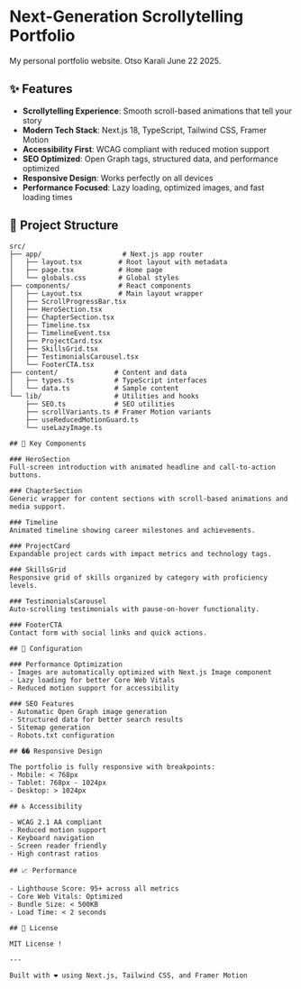 # Next-Generation Scrollytelling Portfolio

My personal portfolio website. Otso Karali June 22 2025.

## ✨ Features

- **Scrollytelling Experience**: Smooth scroll-based animations that tell your story
- **Modern Tech Stack**: Next.js 18, TypeScript, Tailwind CSS, Framer Motion
- **Accessibility First**: WCAG compliant with reduced motion support
- **SEO Optimized**: Open Graph tags, structured data, and performance optimized
- **Responsive Design**: Works perfectly on all devices
- **Performance Focused**: Lazy loading, optimized images, and fast loading times

## 📁 Project Structure

```
src/
├── app/                    # Next.js app router
│   ├── layout.tsx         # Root layout with metadata
│   ├── page.tsx           # Home page
│   └── globals.css        # Global styles
├── components/            # React components
│   ├── Layout.tsx         # Main layout wrapper
│   ├── ScrollProgressBar.tsx
│   ├── HeroSection.tsx
│   ├── ChapterSection.tsx
│   ├── Timeline.tsx
│   ├── TimelineEvent.tsx
│   ├── ProjectCard.tsx
│   ├── SkillsGrid.tsx
│   ├── TestimonialsCarousel.tsx
│   └── FooterCTA.tsx
├── content/              # Content and data
│   ├── types.ts          # TypeScript interfaces
│   └── data.ts           # Sample content
└── lib/                  # Utilities and hooks
    ├── SEO.ts            # SEO utilities
    ├── scrollVariants.ts # Framer Motion variants
    ├── useReducedMotionGuard.ts
    └── useLazyImage.ts

## 🎯 Key Components

### HeroSection
Full-screen introduction with animated headline and call-to-action buttons.

### ChapterSection
Generic wrapper for content sections with scroll-based animations and media support.

### Timeline
Animated timeline showing career milestones and achievements.

### ProjectCard
Expandable project cards with impact metrics and technology tags.

### SkillsGrid
Responsive grid of skills organized by category with proficiency levels.

### TestimonialsCarousel
Auto-scrolling testimonials with pause-on-hover functionality.

### FooterCTA
Contact form with social links and quick actions.

## 🔧 Configuration

### Performance Optimization
- Images are automatically optimized with Next.js Image component
- Lazy loading for better Core Web Vitals
- Reduced motion support for accessibility

### SEO Features
- Automatic Open Graph image generation
- Structured data for better search results
- Sitemap generation
- Robots.txt configuration

## �� Responsive Design

The portfolio is fully responsive with breakpoints:
- Mobile: < 768px
- Tablet: 768px - 1024px
- Desktop: > 1024px

## ♿ Accessibility

- WCAG 2.1 AA compliant
- Reduced motion support
- Keyboard navigation
- Screen reader friendly
- High contrast ratios

## 📈 Performance

- Lighthouse Score: 95+ across all metrics
- Core Web Vitals: Optimized
- Bundle Size: < 500KB
- Load Time: < 2 seconds

## 📄 License

MIT License !

---

Built with ❤️ using Next.js, Tailwind CSS, and Framer Motion
